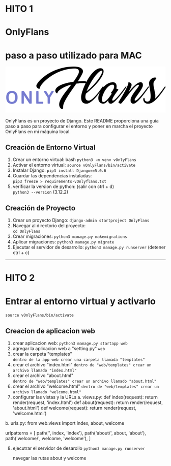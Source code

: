 # HITO 1 
# OnlyFlans
# paso a paso utilizado para MAC

![OnlyFlans Logo](./OnlyFlans.png)

OnlyFlans es un proyecto de Django. Este README proporciona una guía paso a paso para configurar el entorno y poner en marcha el proyecto OnlyFlans en mi máquina local.

## Creación de Entorno Virtual

1. Crear un entorno virtual:
   bash
   ```python3 -m venv vOnlyFlans```
2. Activar el entorno virtual:
   ```source vOnlyFlans/bin/activate```
3. Instalar Django: 
   ```pip3 install Django==5.0.6```
4. Guardar las dependencias instaladas:    
   ```pip3 freeze > requirements-vOnlyflans.txt```
5. verificar la version de python: (salir con ctrl + d)  
   ```python3 --version``` (3.12.2)

## Creación de Proyecto
1. Crear un proyecto Django:
   ```django-admin startproject OnlyFlans```
2. Navegar al directorio del proyecto:   
   ```cd OnlyFlans```
3. Crear migraciones: 
   ```python3 manage.py makemigrations```
4. Aplicar migraciones:
   ```python3 manage.py migrate```
5. Ejecutar el servidor de desarrollo: 
   ```python3 manage.py runserver``` (detener ctrl + c)

__________________________________________________________________

# HITO 2 

# Entrar al entorno virtual y activarlo
    source vOnlyFlans/bin/activate

## Creacion de aplicacion web 

1. crear aplicacion web:
   ```python3 manage.py startapp web```
2. agregar la aplicacion web a "setting.py"
   ```web```
3. crear la carpeta "templates"   
   ```dentro de la app web crear una carpeta llamada "templates"```
4. crear el archivo "index.html"
   ```dentro de "web/templates" crear un archivo llamado "index.html"```
5. crear el archivo "about.html"   
   ```dentro de "web/templates" crear un archivo llamado "about.html"```
6. crear el archivo "welcome.html"
   ```dentro de "web/templates" crear un archivo llamado "welcome.html"```
7. configurar las vistas y la URLs
 a. views.py:
   def index(request):
       return render(request, 'index.html')
   def about(request):
       return render(request, 'about.html')
   def welcome(request):
      return render(request, 'welcome.html')
      
 b. urls.py:
   from web.views import index, about, welcome  

   urlpatterns = [
    path('', index, 'index'),
    path('about/', about, 'about'),
    path('welcome/', welcome, 'welcome'),
]    

8. ejecutrar el servidor de desarollo 
   ```python3 manage.py runserver```

   navegar las rutas about y welcome